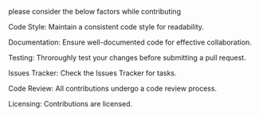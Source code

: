 please consider the below factors while contributing 

Code Style:
Maintain a consistent code style for readability.

Documentation:
Ensure well-documented code for effective collaboration.

Testing:
Throroughly test your changes before submitting a pull request.

Issues Tracker:
Check the Issues Tracker for tasks.

Code Review:
All contributions undergo a code review process.

Licensing:
Contributions are licensed.
